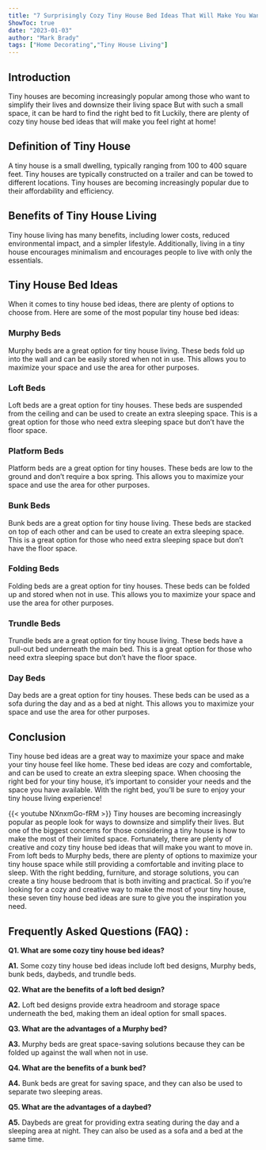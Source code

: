 ```yaml
---
title: "7 Surprisingly Cozy Tiny House Bed Ideas That Will Make You Want to Move In!"
ShowToc: true 
date: "2023-01-03"
author: "Mark Brady" 
tags: ["Home Decorating","Tiny House Living"]
---
```

## Introduction 

Tiny houses are becoming increasingly popular among those who want to simplify their lives and downsize their living space But with such a small space, it can be hard to find the right bed to fit Luckily, there are plenty of cozy tiny house bed ideas that will make you feel right at home! 

## Definition of Tiny House 

A tiny house is a small dwelling, typically ranging from 100 to 400 square feet. Tiny houses are typically constructed on a trailer and can be towed to different locations. Tiny houses are becoming increasingly popular due to their affordability and efficiency. 

## Benefits of Tiny House Living 

Tiny house living has many benefits, including lower costs, reduced environmental impact, and a simpler lifestyle. Additionally, living in a tiny house encourages minimalism and encourages people to live with only the essentials. 

## Tiny House Bed Ideas 

When it comes to tiny house bed ideas, there are plenty of options to choose from. Here are some of the most popular tiny house bed ideas: 

### Murphy Beds 

Murphy beds are a great option for tiny house living. These beds fold up into the wall and can be easily stored when not in use. This allows you to maximize your space and use the area for other purposes. 

### Loft Beds 

Loft beds are a great option for tiny houses. These beds are suspended from the ceiling and can be used to create an extra sleeping space. This is a great option for those who need extra sleeping space but don’t have the floor space. 

### Platform Beds 

Platform beds are a great option for tiny houses. These beds are low to the ground and don’t require a box spring. This allows you to maximize your space and use the area for other purposes. 

### Bunk Beds 

Bunk beds are a great option for tiny house living. These beds are stacked on top of each other and can be used to create an extra sleeping space. This is a great option for those who need extra sleeping space but don’t have the floor space. 

### Folding Beds 

Folding beds are a great option for tiny houses. These beds can be folded up and stored when not in use. This allows you to maximize your space and use the area for other purposes. 

### Trundle Beds 

Trundle beds are a great option for tiny house living. These beds have a pull-out bed underneath the main bed. This is a great option for those who need extra sleeping space but don’t have the floor space. 

### Day Beds 

Day beds are a great option for tiny houses. These beds can be used as a sofa during the day and as a bed at night. This allows you to maximize your space and use the area for other purposes. 

## Conclusion 

Tiny house bed ideas are a great way to maximize your space and make your tiny house feel like home. These bed ideas are cozy and comfortable, and can be used to create an extra sleeping space. When choosing the right bed for your tiny house, it’s important to consider your needs and the space you have available. With the right bed, you’ll be sure to enjoy your tiny house living experience!

{{< youtube NXnxmGo-fRM >}} 
Tiny houses are becoming increasingly popular as people look for ways to downsize and simplify their lives. But one of the biggest concerns for those considering a tiny house is how to make the most of their limited space. Fortunately, there are plenty of creative and cozy tiny house bed ideas that will make you want to move in. From loft beds to Murphy beds, there are plenty of options to maximize your tiny house space while still providing a comfortable and inviting place to sleep. With the right bedding, furniture, and storage solutions, you can create a tiny house bedroom that is both inviting and practical. So if you’re looking for a cozy and creative way to make the most of your tiny house, these seven tiny house bed ideas are sure to give you the inspiration you need.

## Frequently Asked Questions (FAQ) :
**Q1. What are some cozy tiny house bed ideas?**

**A1.** Some cozy tiny house bed ideas include loft bed designs, Murphy beds, bunk beds, daybeds, and trundle beds. 

**Q2. What are the benefits of a loft bed design?**

**A2.** Loft bed designs provide extra headroom and storage space underneath the bed, making them an ideal option for small spaces. 

**Q3. What are the advantages of a Murphy bed?**

**A3.** Murphy beds are great space-saving solutions because they can be folded up against the wall when not in use. 

**Q4. What are the benefits of a bunk bed?**

**A4.** Bunk beds are great for saving space, and they can also be used to separate two sleeping areas. 

**Q5. What are the advantages of a daybed?**

**A5.** Daybeds are great for providing extra seating during the day and a sleeping area at night. They can also be used as a sofa and a bed at the same time.



